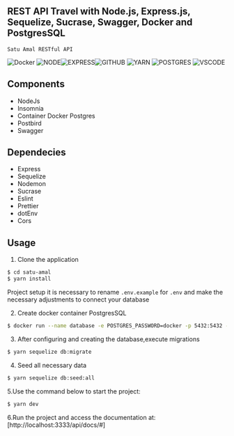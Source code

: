 ## REST API Travel with Node.js, Express.js, Sequelize, Sucrase, Swagger, Docker and PostgresSQL

`Satu Amal RESTful API`

![Docker](https://img.shields.io/badge/Docker-2CA5E0?style=for-the-badge&logo=docker&logoColor=white)
![NODE](https://img.shields.io/badge/Node.js-43853D?style=for-the-badge&logo=node.js&logoColor=white)![EXPRESS](https://img.shields.io/badge/Express.js-000000?style=for-the-badge&logo=express&logoColor=white)![GITHUB](https://img.shields.io/badge/GitHub-100000?style=for-the-badge&logo=github&logoColor=white)
![YARN](https://img.shields.io/badge/Yarn-2C8EBB?style=for-the-badge&logo=yarn&logoColor=white)
![POSTGRES](https://img.shields.io/badge/PostgreSQL-316192?style=for-the-badge&logo=postgresql&logoColor=white)
![VSCODE](https://img.shields.io/badge/Visual_Studio_Code-0078D4?style=for-the-badge&logo=visual%20studio%20code&logoColor=white)

## Components

- NodeJs
- Insomnia
- Container Docker Postgres
- Postbird
- Swagger

## Dependecies

- Express
- Sequelize
- Nodemon
- Sucrase
- Eslint
- Prettier
- dotEnv
- Cors

## Usage

1. Clone the application

```sh
$ cd satu-amal
$ yarn install
```

Project setup it is necessary to rename `.env.example` for `.env` and make the necessary adjustments to connect your database

2. Create docker container PostgresSQL

```sh
$ docker run --name database -e POSTGRES_PASSWORD=docker -p 5432:5432 -d postgres
```

3. After configuring and creating the database,execute migrations

```sh
$ yarn sequelize db:migrate
```

4. Seed all necessary data

```sh
$ yarn sequelize db:seed:all
```

5.Use the command below to start the project:

```bash
$ yarn dev
```

6.Run the project and access the documentation at:
[http://localhost:3333/api/docs/#]
